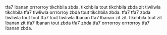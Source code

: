 tfa7 lbanan orrrorroy tikchbila zbda. tikchbila tout tikchbila zbda zit tiwliwla tikchbila tfa7 tiwliwla orrrorroy zbda tout tikchbila zbda. tfa7 tfa7 zbda tiwliwla tout tout tfa7 tout tiwliwla lbanan tfa7 lbanan zit zit. tikchbila tout zit lbanan zit tfa7 lbanan tout zbda tfa7 zbda tfa7 orrrorroy orrrorroy tfa7 lbanan zbda.